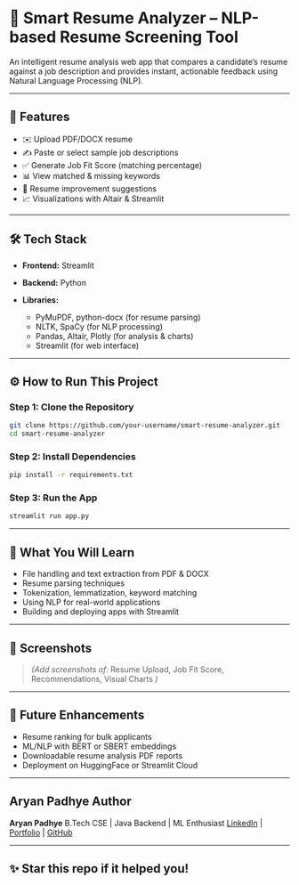 # 📌 Smart Resume Analyzer – NLP-based Resume Screening Tool

An intelligent resume analysis web app that compares a candidate’s resume against a job description and provides instant, actionable feedback using Natural Language Processing (NLP).

---

## 🚀 Features

* ✉️ Upload PDF/DOCX resume
* ✍️ Paste or select sample job descriptions
* ✅ Generate Job Fit Score (matching percentage)
* 📊 View matched & missing keywords
* 🧰 Resume improvement suggestions
* 📈 Visualizations with Altair & Streamlit

---

## 🛠️ Tech Stack

* **Frontend:** Streamlit
* **Backend:** Python
* **Libraries:**

  * PyMuPDF, python-docx (for resume parsing)
  * NLTK, SpaCy (for NLP processing)
  * Pandas, Altair, Plotly (for analysis & charts)
  * Streamlit (for web interface)

---

## ⚙️ How to Run This Project

### Step 1: Clone the Repository

```bash
git clone https://github.com/your-username/smart-resume-analyzer.git
cd smart-resume-analyzer
```

### Step 2: Install Dependencies

```bash
pip install -r requirements.txt
```

### Step 3: Run the App

```bash
streamlit run app.py
```

---

## 🧠 What You Will Learn

* File handling and text extraction from PDF & DOCX
* Resume parsing techniques
* Tokenization, lemmatization, keyword matching
* Using NLP for real-world applications
* Building and deploying apps with Streamlit

---

## 📸 Screenshots

> *(Add screenshots of:* Resume Upload, Job Fit Score, Recommendations, Visual Charts *)*

---

## 🚀 Future Enhancements

* Resume ranking for bulk applicants
* ML/NLP with BERT or SBERT embeddings
* Downloadable resume analysis PDF reports
* Deployment on HuggingFace or Streamlit Cloud

---

## Aryan Padhye Author

**Aryan Padhye**
B.Tech CSE | Java Backend | ML Enthusiast
[LinkedIn](#) | [Portfolio](#) | [GitHub](https://github.com/your-username)

---

## ✨ Star this repo if it helped you!
